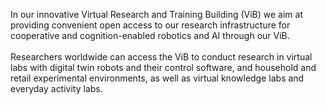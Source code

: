 [comment]: <> (without this comment hugo fails)

<div class="main-well-flex-container", id="labs">
  <div class="left-main-well-flex">
    <p>In our innovative Virtual Research and Training Building (ViB) we aim at providing convenient open access to our research infrastructure for cooperative and cognition-enabled robotics and AI through our ViB.</br></br>Researchers worldwide can access the ViB to conduct research in virtual labs with digital twin robots and their control software, and household and retail experimental environments, as well as virtual knowledge labs and everyday activity labs.</p>
  </div>
</div>
  <!-- <div class="right-main-well-flex">
    <img class="timer-change-image" data-wait="5000" data-imgs='[{"src":"img/popcorn_making.jpg"},{"src":"img/pot_grasping.jpg"},{"src":"img/learning_from_videos.jpg"},{"src":"img/picking_up_actions.jpg"}]'>
  </div> -->

